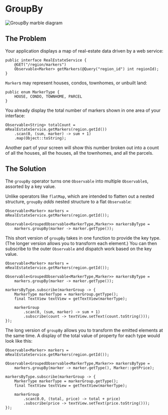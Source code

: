 # GroupBy

![GroupBy marble diagram](https://raw.github.com/wiki/ReactiveX/RxJava/images/rx-operators/groupBy.png)

## The Problem

Your application displays a map of real-estate data driven by a web service:

```
public interface RealEstateService {
    @GET("/region/markers")
    Observable<Marker> getMarkers(@Query("region_id") int regionId);
}
```

`Marker`s may represent houses, condos, townhomes, or unbuilt land:

```
public enum MarkerType {
    HOUSE, CONDO, TOWNHOME, PARCEL
}
```

You already display the total number of markers shown in one area of your interface:

```
Observable<String> totalCount = mRealEstateService.getMarkers(region.getId())
    .scan(0, (sum, marker) -> sum + 1)
    .map(Object::toString);
```

Another part of your screen will show this number broken out into a count of all the houses, all the houses, all the townhomes, and all the parcels.

## The Solution

The `groupBy` operator turns one `Observable` into multiple `Observable`s, assorted by a key value.

Unlike operators like `flatMap`, which are intended to flatten out a nested structure, `groupBy` *adds* nested structure to a flat `Observable`:

```
Observable<Marker> markers = mRealEstateService.getMarkers(region.getId());

Observable<GroupedObservable<MarkerType,Marker>> markersByType =
    markers.groupBy(marker -> marker.getType());
```

This short version of `groupBy` takes in one function to provide the key type.
(The longer version allows you to transform each element.)
You can then subscribe to the outer `Observable` and dispatch work based on the key value.

```
Observable<Marker> markers = mRealEstateService.getMarkers(region.getId());

Observable<GroupedObservable<MarkerType,Marker>> markersByType =
    markers.groupBy(marker -> marker.getType());

markersByType.subscribe(markerGroup -> {
    MarkerType markerType = markerGroup.getType();
    final TextView textView = getTextView(markerType);

    markerGroup
        .scan(0, (sum, marker) -> sum + 1)
        .subscribe(count -> textView.setText(count.toString()));
});
```

The long version of `groupBy` allows you to transform the emitted elements at the same time.
A display of the total value of property for each type would look like this:

```
Observable<Marker> markers = mRealEstateService.getMarkers(region.getId());

Observable<GroupedObservable<MarkerType,Marker>> markersByType =
    markers.groupBy(marker -> marker.getType(), Marker::getPrice);

markersByType.subscribe(markerGroup -> {
    MarkerType markerType = markerGroup.getType();
    final TextView textView = getTextView(markerType);

    markerGroup
        .scan(0.0, (total, price) -> total + price)
        .subscribe(price -> textView.setText(price.toString()));
});
```
